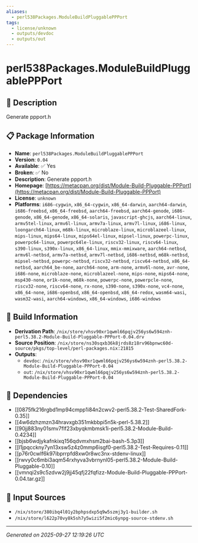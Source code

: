 ```yaml
---
aliases:
  - perl538Packages.ModuleBuildPluggablePPPort
tags:
  - license/unknown
  - outputs/devdoc
  - outputs/out
---
```


# perl538Packages.ModuleBuildPluggablePPPort

## 📝 Description

Generate ppport.h

## 📋 Package Information

- **Name**: `perl538Packages.ModuleBuildPluggablePPPort`
- **Version**: `0.04`
- **Available**: ✅ Yes
- **Broken**: ✅ No
- **Description**: Generate ppport.h
- **Homepage**: [https://metacpan.org/dist/Module-Build-Pluggable-PPPort](https://metacpan.org/dist/Module-Build-Pluggable-PPPort)
- **License**: `unknown`
- **Platforms**: `i686-cygwin`, `x86_64-cygwin`, `x86_64-darwin`, `aarch64-darwin`, `i686-freebsd`, `x86_64-freebsd`, `aarch64-freebsd`, `aarch64-genode`, `i686-genode`, `x86_64-genode`, `x86_64-solaris`, `javascript-ghcjs`, `aarch64-linux`, `armv5tel-linux`, `armv6l-linux`, `armv7a-linux`, `armv7l-linux`, `i686-linux`, `loongarch64-linux`, `m68k-linux`, `microblaze-linux`, `microblazeel-linux`, `mips-linux`, `mips64-linux`, `mips64el-linux`, `mipsel-linux`, `powerpc-linux`, `powerpc64-linux`, `powerpc64le-linux`, `riscv32-linux`, `riscv64-linux`, `s390-linux`, `s390x-linux`, `x86_64-linux`, `mmix-mmixware`, `aarch64-netbsd`, `armv6l-netbsd`, `armv7a-netbsd`, `armv7l-netbsd`, `i686-netbsd`, `m68k-netbsd`, `mipsel-netbsd`, `powerpc-netbsd`, `riscv32-netbsd`, `riscv64-netbsd`, `x86_64-netbsd`, `aarch64_be-none`, `aarch64-none`, `arm-none`, `armv6l-none`, `avr-none`, `i686-none`, `microblaze-none`, `microblazeel-none`, `mips-none`, `mips64-none`, `msp430-none`, `or1k-none`, `m68k-none`, `powerpc-none`, `powerpcle-none`, `riscv32-none`, `riscv64-none`, `rx-none`, `s390-none`, `s390x-none`, `vc4-none`, `x86_64-none`, `i686-openbsd`, `x86_64-openbsd`, `x86_64-redox`, `wasm64-wasi`, `wasm32-wasi`, `aarch64-windows`, `x86_64-windows`, `i686-windows`

## 🔧 Build Information

- **Derivation Path**: `/nix/store/vhsv90xr1qwml66pqjv256ys6w594znh-perl5.38.2-Module-Build-Pluggable-PPPort-0.04.drv`
- **Source Position**: `/nix/store/ns30sqxb36k8jrds8z18rv96bpnwc60d-source/pkgs/top-level/perl-packages.nix:21815`
- **Outputs**:
  - `devdoc`:  `/nix/store/vhsv90xr1qwml66pqjv256ys6w594znh-perl5.38.2-Module-Build-Pluggable-PPPort-0.04`
  - `out`:  `/nix/store/vhsv90xr1qwml66pqjv256ys6w594znh-perl5.38.2-Module-Build-Pluggable-PPPort-0.04`

## 🔗 Dependencies

- [[0875fk216rgbd1mp94cmpp1i84n2cwv2-perl5.38.2-Test-SharedFork-0.35]]
- [[4w6dzhzmzn34hravxgb351mkbbpi5n5k-perl-5.38.2]]
- [[90jj883ny01smv7flf23xbyqkmbmsk1i-perl5.38.2-Module-Build-0.4234]]
- [[bjsb6wdjykafnkixq156qdvmxhsm2bai-bash-5.3p3]]
- [[l1jpqcckny7yn13xsw5z4z0mmp6isgf0-perl5.38.2-Test-Requires-0.11]]
- [[p76r0cwlf6k97ibprrpfd8xw0r8wc3nx-stdenv-linux]]
- [[rwvy0c6mbi3aqm54rxhyva3vbrnynl05-perl5.38.2-Module-Build-Pluggable-0.10]]
- [[vmnqi2s9c5zdvw2j9jj45qfj22fqfizz-Module-Build-Pluggable-PPPort-0.04.tar.gz]]

## 📁 Input Sources

- `/nix/store/380ibq4l01y2bphpsdxp5q9w5szmj3y1-builder.sh`
- `/nix/store/l622p70vy8k5sh7y5wizi5f2mic6ynpg-source-stdenv.sh`

---
*Generated on 2025-09-27 12:19:26 UTC*
